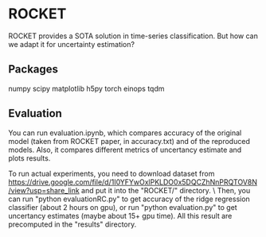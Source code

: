 # ROCKET
ROCKET provides a SOTA solution in time-series classification. But how can we adapt it for uncertainty estimation? 

## Packages
numpy
scipy
matplotlib
h5py
torch
einops
tqdm

## Evaluation
You can run evaluation.ipynb, which compares accuracy of the original model (taken from ROCKET paper, in accuracy.txt) and of the reproduced models. Also, it compares different metrics of uncertancy estimate and plots results.

To run actual experiments, you need to download dataset from https://drive.google.com/file/d/1I0YFYwOxlPKLDO0x5DQCZhNnPRQTOV8N/view?usp=share_link and put it into the "ROCKET/" directory. \\
Then, you can run "python evaluationRC.py" to get accuracy of the ridge regression classifier (about 2 hours on gpu), or run "python evaluation.py" to get uncertancy estimates (maybe about 15+ gpu time). All this result are precomputed in the "results" directory.

